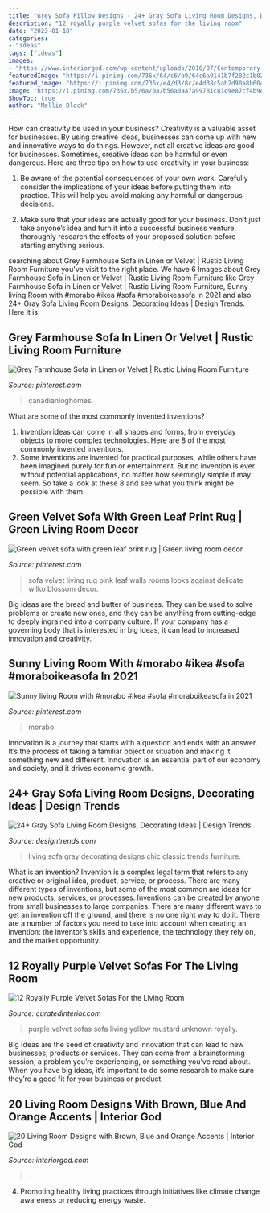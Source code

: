 ```yaml
---
title: "Grey Sofa Pillow Designs - 24+ Gray Sofa Living Room Designs, Decorating Ideas"
description: "12 royally purple velvet sofas for the living room"
date: "2023-01-18"
categories:
- "ideas"
tags: ["ideas"]
images:
- "https://www.interiorgod.com/wp-content/uploads/2016/07/Contemporary-Brown-Leather-Sofa-With-Orange-Throw-Pillows.jpg"
featuredImage: "https://i.pinimg.com/736x/64/c6/a9/64c6a9141b7f282c1b0298d27a89d771.jpg"
featured_image: "https://i.pinimg.com/736x/e4/d3/8c/e4d38c5ab2d90a8b60442b834108074a.jpg"
image: "https://i.pinimg.com/736x/b5/6a/0a/b56a0aa7a99781c81c9e87cf4b9ea67f.jpg"
ShowToc: true
author: "Mallie Block"
---
```



How can creativity be used in your business?
Creativity is a valuable asset for businesses. By using creative ideas, businesses can come up with new and innovative ways to do things. However, not all creative ideas are good for businesses. Sometimes, creative ideas can be harmful or even dangerous. Here are three tips on how to use creativity in your business: 
1) Be aware of the potential consequences of your own work. Carefully consider the implications of your ideas before putting them into practice. This will help you avoid making any harmful or dangerous decisions. 

2) Make sure that your ideas are actually good for your business. Don’t just take anyone’s idea and turn it into a successful business venture. thoroughly research the effects of your proposed solution before starting anything serious.

	

		
searching about Grey Farmhouse Sofa in Linen or Velvet | Rustic Living Room Furniture you've visit to the right place. We have 6 Images about Grey Farmhouse Sofa in Linen or Velvet | Rustic Living Room Furniture like Grey Farmhouse Sofa in Linen or Velvet | Rustic Living Room Furniture, Sunny living Room with #morabo #ikea #sofa #moraboikeasofa in 2021 and also 24+ Gray Sofa Living Room Designs, Decorating Ideas | Design Trends. Here it is:
		
    
## Grey Farmhouse Sofa In Linen Or Velvet | Rustic Living Room Furniture

<img loading=lazy src="https://i.pinimg.com/736x/64/c6/a9/64c6a9141b7f282c1b0298d27a89d771.jpg" onerror="this.onerror=null;this.src='https://tse4.mm.bing.net/th?id=OIP.OTCSkQJRJ0ATJGEJy2poSQHaPf&amp;pid=15.1';" alt="Grey Farmhouse Sofa in Linen or Velvet | Rustic Living Room Furniture">

_Source: pinterest.com_

>canadianloghomes. 

	

What are some of the most commonly invented inventions?
1. Invention ideas can come in all shapes and forms, from everyday objects to more complex technologies. Here are 8 of the most commonly invented inventions.
2. Some inventions are invented for practical purposes, while others have been imagined purely for fun or entertainment. But no invention is ever without potential applications, no matter how seemingly simple it may seem. So take a look at these 8 and see what you think might be possible with them.

    
## Green Velvet Sofa With Green Leaf Print Rug | Green Living Room Decor

<img loading=lazy src="https://i.pinimg.com/736x/b5/6a/0a/b56a0aa7a99781c81c9e87cf4b9ea67f.jpg" onerror="this.onerror=null;this.src='https://tse2.mm.bing.net/th?id=OIP.n8jT8Uf9j8mmXN1t2Qe-WwHaJ3&amp;pid=15.1';" alt="Green velvet sofa with green leaf print rug | Green living room decor">

_Source: pinterest.com_

>sofa velvet living rug pink leaf walls rooms looks against delicate wilko blossom decor. 

	

Big ideas are the bread and butter of business. They can be used to solve problems or create new ones, and they can be anything from cutting-edge to deeply ingrained into a company culture. If your company has a governing body that is interested in big ideas, it can lead to increased innovation and creativity.

    
## Sunny Living Room With #morabo #ikea #sofa #moraboikeasofa In 2021

<img loading=lazy src="https://i.pinimg.com/736x/e4/d3/8c/e4d38c5ab2d90a8b60442b834108074a.jpg" onerror="this.onerror=null;this.src='https://tse4.mm.bing.net/th?id=OIP.9rbRJW65iFtF4gfiQ17IlQHaJ3&amp;pid=15.1';" alt="Sunny living Room with #morabo #ikea #sofa #moraboikeasofa in 2021">

_Source: pinterest.com_

>morabo. 

	

Innovation is a journey that starts with a question and ends with an answer. It’s the process of taking a familiar object or situation and making it something new and different. Innovation is an essential part of our economy and society, and it drives economic growth.

    
## 24+ Gray Sofa Living Room Designs, Decorating Ideas | Design Trends

<img loading=lazy src="https://images.designtrends.com/wp-content/uploads/2016/03/15103403/Chic-Gray-Sofa-Design.jpeg" onerror="this.onerror=null;this.src='https://tse1.mm.bing.net/th?id=OIP.molo-XNLslhR5MRgOvBLmgHaJ4&amp;pid=15.1';" alt="24+ Gray Sofa Living Room Designs, Decorating Ideas | Design Trends">

_Source: designtrends.com_

>living sofa gray decorating designs chic classic trends furniture. 

	

What is an invention?
Invention is a complex legal term that refers to any creative or original idea, product, service, or process. There are many different types of inventions, but some of the most common are ideas for new products, services, or processes. Inventions can be created by anyone from small businesses to large companies. There are many different ways to get an invention off the ground, and there is no one right way to do it. There are a number of factors you need to take into account when creating an invention: the inventor’s skills and experience, the technology they rely on, and the market opportunity.

    
## 12 Royally Purple Velvet Sofas For The Living Room

<img loading=lazy src="https://curatedinterior.com/wp-content/uploads/2017/04/Plush-purple-velvet-sofa-with-mustard-yellow-pillow.jpg" onerror="this.onerror=null;this.src='https://tse3.mm.bing.net/th?id=OIP.UFx6DJ7gBRagUY-VJ9-8hgHaJ4&amp;pid=15.1';" alt="12 Royally Purple Velvet Sofas For the Living Room">

_Source: curatedinterior.com_

>purple velvet sofas sofa living yellow mustard unknown royally. 

	

Big Ideas are the seed of creativity and innovation that can lead to new businesses, products or services. They can come from a brainstorming session, a problem you’re experiencing, or something you’ve read about. When you have big ideas, it’s important to do some research to make sure they’re a good fit for your business or product.

    
## 20 Living Room Designs With Brown, Blue And Orange Accents | Interior God

<img loading=lazy src="https://www.interiorgod.com/wp-content/uploads/2016/07/Contemporary-Brown-Leather-Sofa-With-Orange-Throw-Pillows.jpg" onerror="this.onerror=null;this.src='https://tse2.mm.bing.net/th?id=OIP.4TCiIx9d1RkVutFUkRhfqgHaJ4&amp;pid=15.1';" alt="20 Living Room Designs with Brown, Blue and Orange Accents | Interior God">

_Source: interiorgod.com_

>. 

	

4. Promoting healthy living practices through initiatives like climate change awareness or reducing energy waste. 

